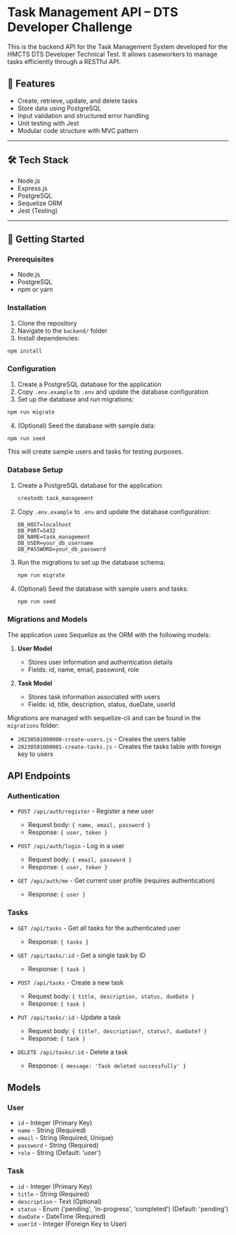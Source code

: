 # Task Management API – DTS Developer Challenge

This is the backend API for the Task Management System developed for the HMCTS DTS Developer Technical Test. It allows caseworkers to manage tasks efficiently through a RESTful API.

## 🔧 Features

- Create, retrieve, update, and delete tasks
- Store data using PostgreSQL
- Input validation and structured error handling
- Unit testing with Jest
- Modular code structure with MVC pattern

---

## 🛠️ Tech Stack

- Node.js
- Express.js
- PostgreSQL
- Sequelize ORM
- Jest (Testing)

---

## 🚀 Getting Started

### Prerequisites

- Node.js
- PostgreSQL
- npm or yarn

### Installation

1. Clone the repository
2. Navigate to the `backend/` folder
3. Install dependencies:

```bash
npm install
```

### Configuration

1. Create a PostgreSQL database for the application
2. Copy `.env.example` to `.env` and update the database configuration
3. Set up the database and run migrations:

```bash
npm run migrate
```

4. (Optional) Seed the database with sample data:

```bash
npm run seed
```

This will create sample users and tasks for testing purposes.

### Database Setup

1. Create a PostgreSQL database for the application:
   ```bash
   createdb task_management
   ```

2. Copy `.env.example` to `.env` and update the database configuration:
   ```
   DB_HOST=localhost
   DB_PORT=5432
   DB_NAME=task_management
   DB_USER=your_db_username
   DB_PASSWORD=your_db_password
   ```

3. Run the migrations to set up the database schema:
   ```bash
   npm run migrate
   ```

4. (Optional) Seed the database with sample users and tasks:
   ```bash
   npm run seed
   ```

### Migrations and Models

The application uses Sequelize as the ORM with the following models:

1. **User Model**
   - Stores user information and authentication details
   - Fields: id, name, email, password, role

2. **Task Model**
   - Stores task information associated with users
   - Fields: id, title, description, status, dueDate, userId

Migrations are managed with sequelize-cli and can be found in the `migrations` folder:
- `20230501000000-create-users.js` - Creates the users table
- `20230501000001-create-tasks.js` - Creates the tasks table with foreign key to users

## API Endpoints

### Authentication

- `POST /api/auth/register` - Register a new user
  - Request body: `{ name, email, password }`
  - Response: `{ user, token }`

- `POST /api/auth/login` - Log in a user
  - Request body: `{ email, password }`
  - Response: `{ user, token }`

- `GET /api/auth/me` - Get current user profile (requires authentication)
  - Response: `{ user }`

### Tasks

- `GET /api/tasks` - Get all tasks for the authenticated user
  - Response: `{ tasks }`

- `GET /api/tasks/:id` - Get a single task by ID
  - Response: `{ task }`

- `POST /api/tasks` - Create a new task
  - Request body: `{ title, description, status, dueDate }`
  - Response: `{ task }`

- `PUT /api/tasks/:id` - Update a task
  - Request body: `{ title?, description?, status?, dueDate? }`
  - Response: `{ task }`

- `DELETE /api/tasks/:id` - Delete a task
  - Response: `{ message: 'Task deleted successfully' }`

## Models

### User

- `id` - Integer (Primary Key)
- `name` - String (Required)
- `email` - String (Required, Unique)
- `password` - String (Required)
- `role` - String (Default: 'user')

### Task

- `id` - Integer (Primary Key)
- `title` - String (Required)
- `description` - Text (Optional)
- `status` - Enum ('pending', 'in-progress', 'completed') (Default: 'pending')
- `dueDate` - DateTime (Required)
- `userId` - Integer (Foreign Key to User)